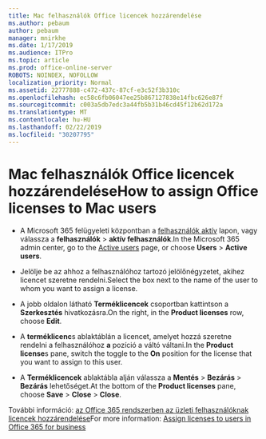 ```yaml
---
title: Mac felhasználók Office licencek hozzárendelése
ms.author: pebaum
author: pebaum
manager: mnirkhe
ms.date: 1/17/2019
ms.audience: ITPro
ms.topic: article
ms.prod: office-online-server
ROBOTS: NOINDEX, NOFOLLOW
localization_priority: Normal
ms.assetid: 22777888-c472-437c-87cf-e3c52f3b310c
ms.openlocfilehash: ec58c6fb06047ee25b867127838e14fbc626e87f
ms.sourcegitcommit: c003a5db7edc3a44fb5b31b46cd45f12b62d172a
ms.translationtype: MT
ms.contentlocale: hu-HU
ms.lasthandoff: 02/22/2019
ms.locfileid: "30207795"
---
```

# <a name="how-to-assign-office-licenses-to-mac-users"></a><span data-ttu-id="3ec44-102">Mac felhasználók Office licencek hozzárendelése</span><span class="sxs-lookup"><span data-stu-id="3ec44-102">How to assign Office licenses to Mac users</span></span>

- <span data-ttu-id="3ec44-103">A Microsoft 365 felügyeleti központban a [felhasználók aktív](https://go.microsoft.com/fwlink/p/?linkid=834822) lapon, vagy válassza a **felhasználók** \> **aktív felhasználók**.</span><span class="sxs-lookup"><span data-stu-id="3ec44-103">In the Microsoft 365 admin center, go to the [Active users](https://go.microsoft.com/fwlink/p/?linkid=834822) page, or choose **Users** \> **Active users**.</span></span>
    
- <span data-ttu-id="3ec44-104">Jelölje be az ahhoz a felhasználóhoz tartozó jelölőnégyzetet, akihez licencet szeretne rendelni.</span><span class="sxs-lookup"><span data-stu-id="3ec44-104">Select the box next to the name of the user to whom you want to assign a license.</span></span>
    
- <span data-ttu-id="3ec44-105">A jobb oldalon látható **Terméklicencek** csoportban kattintson a **Szerkesztés** hivatkozásra.</span><span class="sxs-lookup"><span data-stu-id="3ec44-105">On the right, in the **Product licenses** row, choose **Edit**.</span></span>
    
- <span data-ttu-id="3ec44-106">A **terméklicenc**s ablaktáblán a licencet, amelyet hozzá szeretne rendelni a felhasználóhoz **a** pozíció a váltó váltani.</span><span class="sxs-lookup"><span data-stu-id="3ec44-106">In the **Product license**s pane, switch the toggle to the **On** position for the license that you want to assign to this user.</span></span> 
    
- <span data-ttu-id="3ec44-107">A **Terméklicencek** ablaktábla alján válassza a **Mentés** \> **Bezárás** \> **Bezárás** lehetőséget.</span><span class="sxs-lookup"><span data-stu-id="3ec44-107">At the bottom of the **Product licenses** pane, choose **Save** \> **Close** \> **Close**.</span></span>
    
<span data-ttu-id="3ec44-108">További információ: [az Office 365 rendszerben az üzleti felhasználóknak licencek hozzárendelése](https://docs.microsoft.com/office365/admin/subscriptions-and-billing/assign-licenses-to-users)</span><span class="sxs-lookup"><span data-stu-id="3ec44-108">For more information: [Assign licenses to users in Office 365 for business](https://docs.microsoft.com/office365/admin/subscriptions-and-billing/assign-licenses-to-users)</span></span>
  

